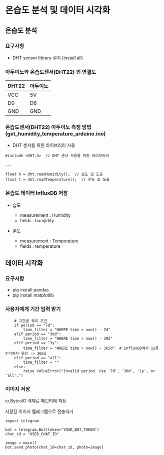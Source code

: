 # 온습도 분석 및 데이터 시각화



## 온습도 분석

### 요구사항
- DHT sensor library 설치 (install all)

### 아두이노와 온습도센서(DHT22) 핀 연결도

|DHT22|아두이노|
|---|---|
|VCC|5V|
|D0|D6|
|GND|GND|

### 온습도센서(DHT22) 아두이노 측정 방법 (get_humidity_temperature_arduino.ino)
- DHT 센서를 위한 라이브러리 사용

```
#include <DHT.h>  // DHT 센서 사용을 위한 라이브러리

...

float h = dht.readHumidity();  // 습도 값 도출
float t = dht.readTemperature();  // 온도 값 도출
```

### 온습도 데이터 InfluxDB 저장
- 습도
  - measurement : Humidity
  - fields : humjidity
  
- 온도
  - measurement : Temperature
  - fields : temperature

## 데이터 시각화

### 요구사항
- pip install pandas
- pip install matplotlib

### 사용자에게 기간 입력 받기
```
    # 기간별 쿼리 조건
    if period == "7d":
        time_filter = "WHERE time > now() - 7d"
    elif period == "30d":
        time_filter = "WHERE time > now() - 30d"
    elif period == "1y":
        time_filter = "WHERE time > now() - 365d"  # influxDB에서 1y를 인식하지 못함 -> 365d
    elif period == "all":
        time_filter = ""
    else:
        raise ValueError("Invalid period. Use '7d', '30d', '1y', or 'all'.")
```

### 이미지 저장
io.BytesIO 객체로 메모리에 저장

저장된 이미지 텔레그램으로 전송하기
```
import telegram

bot = telegram.Bot(token="YOUR_BOT_TOKEN")
chat_id = "USER_CHAT_ID"

image = main()
bot.send_photo(chat_id=chat_id, photo=image)
```



